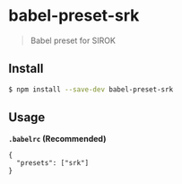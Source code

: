 # babel-preset-srk

> Babel preset for SIROK

## Install

```bash
$ npm install --save-dev babel-preset-srk
```

## Usage

**`.babelrc` (Recommended)**

```
{
  "presets": ["srk"]
}
```
